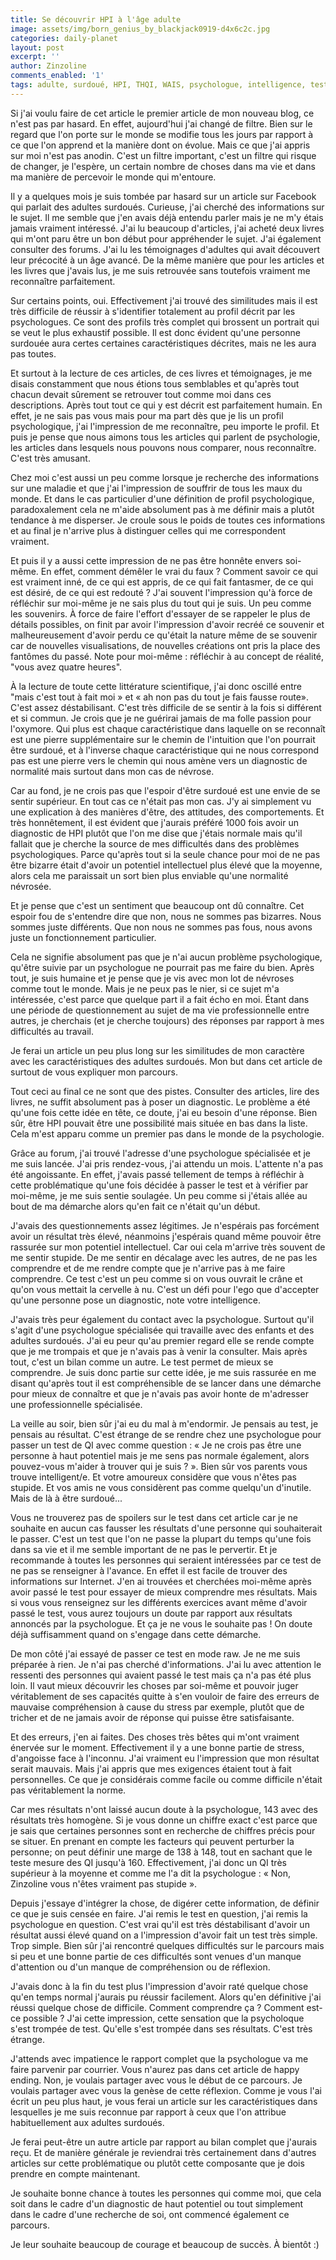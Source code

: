 ```yaml
---
title: Se découvrir HPI à l'âge adulte
image: assets/img/born_genius_by_blackjack0919-d4x6c2c.jpg
categories: daily-planet
layout: post
excerpt: ''
author: Zinzoline
comments_enabled: '1'
tags: adulte, surdoué, HPI, THQI, WAIS, psychologue, intelligence, test
---
```

Si j'ai voulu faire de cet article le premier article de mon nouveau blog, ce n'est pas par hasard. En effet, aujourd'hui j'ai changé de filtre. Bien sur le regard que l'on porte sur le monde se modifie tous les jours par rapport à ce que l'on apprend et la manière dont on évolue. Mais ce que j'ai appris sur moi n'est pas anodin. C'est un filtre important, c'est un filtre qui risque de changer, je l'espère, un certain nombre de choses dans ma vie et dans ma manière de percevoir le monde qui m'entoure.

Il y a quelques mois je suis tombée par hasard sur un article sur Facebook qui parlait des adultes surdoués. Curieuse, j'ai cherché des informations sur le sujet. Il me semble que j'en avais déjà entendu parler mais je ne m'y étais jamais vraiment intéressé. J'ai lu beaucoup d'articles, j'ai acheté deux livres qui m'ont paru être un bon début pour appréhender le sujet. J'ai également consulter des forums. J'ai lu les témoignages d'adultes qui avait découvert leur précocité à un âge avancé. De la même manière que pour les articles et les livres que j'avais lus, je me suis retrouvée sans toutefois vraiment me reconnaître parfaitement.

Sur certains points, oui. Effectivement j'ai trouvé des similitudes mais il est très difficile de réussir à s'identifier totalement au profil décrit par les psychologues. Ce sont des profils très complet qui brossent un portrait qui se veut le plus exhaustif possible. Il est donc évident qu'une personne surdouée aura certes certaines caractéristiques décrites, mais ne les aura pas toutes.

Et surtout à la lecture de ces articles, de ces livres et témoignages, je me disais constamment que nous étions tous semblables et qu'après tout chacun devait sûrement se retrouver tout comme moi dans ces descriptions. Après tout tout ce qui y est décrit est parfaitement humain. En effet, je ne sais pas vous mais pour ma part dès que je lis un profil psychologique, j'ai l'impression de me reconnaître, peu importe le profil. Et puis je pense que nous aimons tous les articles qui parlent de psychologie, les articles dans lesquels nous pouvons nous comparer, nous reconnaître. C'est très amusant.

Chez moi c'est aussi un peu comme lorsque je recherche des informations sur une maladie et que j'ai l'impression de souffrir de tous les maux du monde. Et dans le cas particulier d'une définition de profil psychologique, paradoxalement cela ne m'aide absolument pas à me définir mais a plutôt tendance à me disperser. Je croule sous le poids de toutes ces informations et au final je n'arrive plus à distinguer celles qui me correspondent vraiment.

Et puis il y a aussi cette impression de ne pas être honnête envers soi-même. En effet, comment démêler le vrai du faux ? Comment savoir ce qui est vraiment inné, de ce qui est appris, de ce qui fait fantasmer, de ce qui est désiré, de ce qui est redouté ? J'ai souvent l'impression qu'à force de réfléchir sur moi-même je ne sais plus du tout qui je suis. Un peu comme les souvenirs. À force de faire l'effort d'essayer de se rappeler le plus de détails possibles, on finit par avoir l'impression d'avoir recréé ce souvenir et malheureusement d'avoir perdu ce qu'était la nature même de se souvenir car de nouvelles visualisations, de nouvelles créations ont pris la place des fantômes du passé. Note pour moi-même : réfléchir à au concept de réalité, "vous avez quatre heures".

À la lecture de toute cette littérature scientifique, j'ai donc oscillé entre "mais c'est tout à fait moi » et « ah non pas du tout je fais fausse route». C'est assez déstabilisant. C'est très difficile de se sentir à la fois si différent et si commun. Je crois que je ne guérirai jamais de ma folle passion pour l'oxymore.
Qui plus est chaque caractéristique dans laquelle on se reconnaît est une pierre supplémentaire sur le chemin de l'intuition que l'on pourrait être surdoué, et à l'inverse chaque caractéristique qui ne nous correspond pas est une pierre vers le chemin qui nous amène vers un diagnostic de normalité mais surtout dans mon cas de névrose. 

Car au fond, je ne crois pas que l'espoir d'être surdoué est une envie de se sentir supérieur. En tout cas ce n'était pas mon cas. J'y ai simplement vu une explication à des manières d'être, des attitudes, des comportements. Et très honnêtement, il est évident que j'aurais préféré 1000 fois avoir un diagnostic de HPI  plutôt que l'on me dise que j'étais normale mais qu'il fallait que je cherche la source de mes difficultés dans des problèmes psychologiques. Parce qu'après tout si la seule chance pour moi de ne pas être bizarre était d'avoir un potentiel intellectuel plus élevé que la moyenne, alors cela me paraissait un sort bien plus enviable qu'une normalité névrosée.

Et je pense que c'est un sentiment que beaucoup ont dû connaître. Cet espoir fou de s'entendre dire que non, nous ne sommes pas bizarres. Nous sommes juste différents. Que non nous ne sommes pas fous, nous avons juste un fonctionnement particulier.

Cela ne signifie absolument pas que je n'ai aucun problème psychologique, qu'être suivie par un psychologue ne pourrait pas me faire du bien. Après tout, je suis humaine et je pense que je vis avec mon lot de névroses comme tout le monde. Mais je ne peux pas le nier, si ce sujet m'a intéressée, c'est parce que quelque part il a fait écho en moi. Étant dans une période de questionnement au sujet de ma vie professionnelle entre autres, je cherchais (et je cherche toujours) des réponses par rapport à mes difficultés au travail. 

Je ferai un article un peu plus long sur les similitudes de mon caractère avec les caractéristiques des adultes surdoués. Mon but dans cet article de surtout de vous expliquer mon parcours.

Tout ceci au final ce ne sont que des pistes. Consulter des articles, lire des livres, ne suffit absolument pas à poser un diagnostic. Le problème a été qu'une fois cette idée en tête, ce doute, j'ai eu besoin d'une réponse. Bien sûr, être HPI pouvait être une possibilité mais située en bas dans la liste. Cela m'est apparu comme un premier pas dans le monde de la psychologie.

Grâce au forum, j'ai trouvé l'adresse d'une psychologue spécialisée et je me suis lancée. J'ai pris rendez-vous, j'ai attendu un mois. L'attente n'a pas été angoissante.
En effet, j'avais passé tellement de temps à réfléchir à cette problématique qu'une fois décidée à passer le test et à vérifier par moi-même, je me suis sentie soulagée.
Un peu comme si j'étais allée au bout de ma démarche alors qu'en fait ce n'était qu'un début.

J'avais des questionnements assez légitimes. Je n'espérais pas forcément avoir un résultat très élevé, néanmoins j'espérais quand même pouvoir être rassurée sur mon potentiel intellectuel. Car oui cela m'arrive très souvent de me sentir stupide. De me sentir en décalage avec les autres, de ne pas les comprendre et de me rendre compte que je n'arrive pas à me faire comprendre. Ce test c'est un peu comme si on vous ouvrait le crâne et qu'on vous mettait la cervelle à nu. C'est un défi pour l'ego que d'accepter qu'une personne pose un diagnostic, note votre intelligence.

J'avais très peur également du contact avec la psychologue. Surtout qu'il s'agit d'une psychologue spécialisée qui travaille avec des enfants et des adultes surdoués. J'ai eu peur qu'au premier regard elle se rende compte que je me trompais et que je n'avais pas à venir la consulter. Mais après tout, c'est un bilan comme un autre. Le test permet de mieux se comprendre. Je suis donc partie sur cette idée, je me suis rassurée en me disant qu'après tout il est compréhensible de se lancer dans une démarche pour mieux de connaître et que je n'avais pas avoir honte de m'adresser une professionnelle spécialisée.

La veille au soir, bien sûr j'ai eu du mal à m'endormir. Je pensais au test, je pensais au résultat. C'est étrange de se rendre chez une psychologue pour passer un test de QI avec comme question : « Je ne crois pas être une personne à haut potentiel mais je me sens pas normale également, alors pouvez-vous m'aider à trouver qui je suis ? ». Bien sûr vos parents vous trouve intelligent/e. Et votre amoureux considère que vous n'êtes pas stupide. Et vos amis ne vous considèrent pas comme quelqu'un d'inutile. Mais de là à être surdoué...

Vous ne trouverez pas de spoilers sur le test dans cet article car je ne souhaite en aucun cas fausser les résultats d'une personne qui souhaiterait le passer. C'est un test que l'on ne passe la plupart du temps qu'une fois dans sa vie et il me semble important de ne pas le pervertir. Et je recommande à toutes les personnes qui seraient intéressées par ce test de ne pas se renseigner à l'avance. En effet il est facile de trouver des informations sur Internet. J'en ai trouvées et cherchées moi-même après avoir passé le test pour essayer de mieux comprendre mes résultats. Mais si vous vous renseignez sur les différents exercices avant même d'avoir passé le test, vous aurez toujours un doute par rapport aux résultats annoncés par la psychologue. Et ça je ne vous le souhaite pas ! On doute déjà suffisamment quand on s'engage dans cette démarche.

De mon côté j'ai essayé de passer ce test en mode raw. Je ne me suis préparée à rien. Je n'ai pas cherché d'informations. J'ai lu avec attention le ressenti des personnes qui avaient passé le test mais ça n'a pas été plus loin. Il vaut mieux découvrir les choses par soi-même et pouvoir juger véritablement de ses capacités quitte à s'en vouloir de faire des erreurs de mauvaise compréhension à cause du stress par exemple, plutôt que de tricher et de ne jamais avoir de réponse qui puisse être satisfaisante.

Et des erreurs, j'en ai faites. Des choses très bêtes qui m'ont vraiment énervée sur le moment. Effectivement il y a une bonne partie de stress, d'angoisse face à l'inconnu. J'ai vraiment eu l'impression que mon résultat serait mauvais. Mais j'ai appris que mes exigences étaient tout à fait personnelles. Ce que je considérais comme facile ou comme difficile n'était pas véritablement la norme.

Car mes résultats n'ont laissé aucun doute à la psychologue, 143 avec des résultats très homogène. Si je vous donne un chiffre exact c'est parce que je sais que certaines personnes sont en recherche de chiffres précis pour se situer. En prenant en compte les facteurs qui peuvent perturber la personne; on peut définir une marge de 138 à 148, tout en sachant que le teste mesure des QI jusqu'à 160. Effectivement, j'ai donc un QI très supérieur à la moyenne et comme me l'a dit la psychologue : « Non, Zinzoline vous n'êtes vraiment pas stupide ».

Depuis j'essaye d'intégrer la chose, de digérer cette information, de définir ce que je suis censée en faire. J'ai remis le test en question, j'ai remis la psychologue en question. C'est vrai qu'il est très déstabilisant d'avoir un résultat aussi élevé quand on a l'impression d'avoir fait un test très simple. Trop simple. Bien sûr j'ai rencontré quelques difficultés sur le parcours mais si peu et une bonne partie de ces difficultés sont venues d'un manque d'attention ou d'un manque de compréhension ou de réflexion.

J'avais donc à la fin du test plus l'impression d'avoir raté quelque chose qu'en temps normal j'aurais pu réussir facilement. Alors qu'en définitive j'ai réussi quelque chose de difficile. Comment comprendre ça ? Comment est-ce possible ? J'ai cette impression, cette sensation que la psycholoque s'est trompée de test. Qu'elle s'est trompée dans ses résultats. C'est très étrange.

J'attends avec impatience le rapport complet que la psychologue va me faire parvenir par courrier. Vous n'aurez pas dans cet article de happy ending. Non, je voulais partager avec vous le début de ce parcours. Je voulais partager avec vous la genèse de cette réflexion. Comme je vous l'ai écrit un peu plus haut, je vous ferai un article sur les caractéristiques dans lesquelles je me suis reconnue par rapport à ceux que l'on attribue habituellement aux adultes surdoués. 

Je ferai peut-être un autre article par rapport au bilan complet que j'aurais reçu. Et de manière générale je reviendrai très certainement dans d'autres articles sur cette problématique ou plutôt cette composante que je dois prendre en compte maintenant.

Je souhaite bonne chance à toutes les personnes qui comme moi, que cela soit dans le cadre d'un diagnostic de haut potentiel ou tout simplement dans le cadre d'une recherche de soi, ont commencé également ce parcours. 

Je leur souhaite beaucoup de courage et beaucoup de succès. À bientôt :)